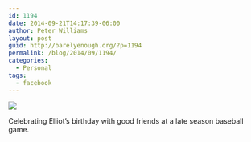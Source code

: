 ```yaml
---
id: 1194
date: 2014-09-21T14:17:39-06:00
author: Peter Williams
layout: post
guid: http://barelyenough.org/?p=1194
permalink: /blog/2014/09/1194/
categories:
  - Personal
tags:
  - facebook
---
```

![](http://ift.tt/1tODh9N)

Celebrating Elliot&#8217;s birthday with good friends at a late season baseball game.